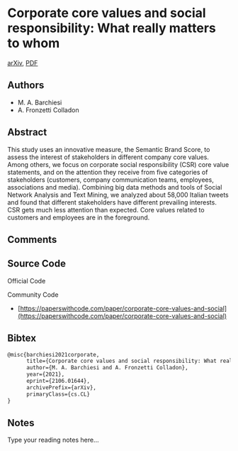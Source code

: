 
# Corporate core values and social responsibility: What really matters to whom

[arXiv](https://arxiv.org/abs/2106.01644), [PDF](https://arxiv.org/pdf/2106.01644.pdf)

## Authors

- M. A. Barchiesi
- A. Fronzetti Colladon

## Abstract

This study uses an innovative measure, the Semantic Brand Score, to assess the interest of stakeholders in different company core values. Among others, we focus on corporate social responsibility (CSR) core value statements, and on the attention they receive from five categories of stakeholders (customers, company communication teams, employees, associations and media). Combining big data methods and tools of Social Network Analysis and Text Mining, we analyzed about 58,000 Italian tweets and found that different stakeholders have different prevailing interests. CSR gets much less attention than expected. Core values related to customers and employees are in the foreground.

## Comments



## Source Code

Official Code



Community Code

- [https://paperswithcode.com/paper/corporate-core-values-and-social](https://paperswithcode.com/paper/corporate-core-values-and-social)

## Bibtex

```tex
@misc{barchiesi2021corporate,
      title={Corporate core values and social responsibility: What really matters to whom}, 
      author={M. A. Barchiesi and A. Fronzetti Colladon},
      year={2021},
      eprint={2106.01644},
      archivePrefix={arXiv},
      primaryClass={cs.CL}
}
```

## Notes

Type your reading notes here...

